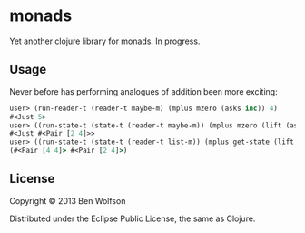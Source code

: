 # monads

Yet another clojure library for monads. In progress.

## Usage

Never before has performing analogues of addition been more exciting:

```clojure
user> (run-reader-t (reader-t maybe-m) (mplus mzero (asks inc)) 4)
#<Just 5>
user> ((run-state-t (state-t (reader-t maybe-m)) (mplus mzero (lift (asks inc))) 4) 1)
#<Just #<Pair [2 4]>>
user> ((run-state-t (state-t (reader-t list-m)) (mplus get-state (lift (asks inc))) 4) 1)
(#<Pair [4 4]> #<Pair [2 4]>)
```

## License

Copyright © 2013 Ben Wolfson 

Distributed under the Eclipse Public License, the same as Clojure.
